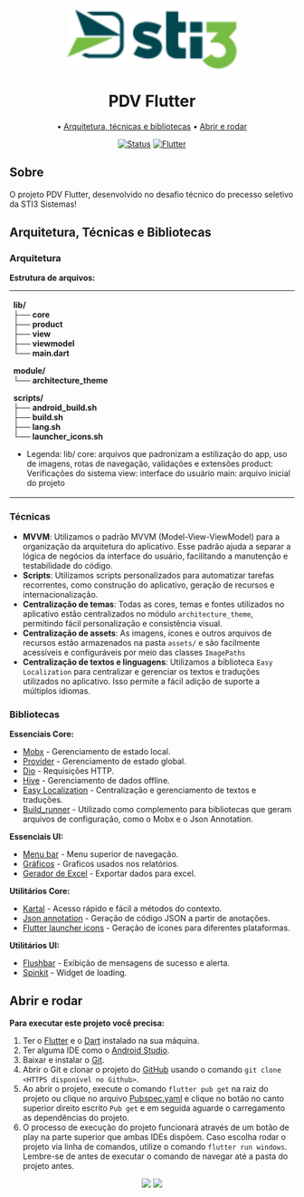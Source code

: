 <div align="center">
  <img width="300" src="assets/image/sti3-logo.png" align="center">
</div>

<div align="center">
    <h1>
      PDV Flutter
    </h1>
</div>



<div align="center">

• [Arquitetura, técnicas e bibliotecas](#arquitetura)
• [Abrir e rodar](#abrir-e-rodar)

</div>

<div align="center">

[![Status](https://img.shields.io/badge/Status-Concluido-green)]()
[![Flutter](https://img.shields.io/badge/Flutter-3.24.3-%230066cc)](https://docs.flutter.dev/get-started/install)

</div>

<div align="left">

## Sobre

O projeto PDV Flutter, desenvolvido no desafio técnico do precesso seletivo da STI3 Sistemas!



## Arquitetura, Técnicas e Bibliotecas

### Arquitetura

**Estrutura de arquivos:**

<table>
<tr>
<td>

**lib/**<br/>
**├── core**<br/>
**├── product**<br/>
**├── view**<br/>
**├── viewmodel**<br/>
**└── main.dart**<br/>

**module/**<br/>
**└── architecture_theme**<br/>

**scripts/**<br/>
**├── android_build.sh**<br/>
**├── build.sh**<br/>
**├── lang.sh**<br/>
**└── launcher_icons.sh**<br/>

- Legenda: lib/
  core: arquivos que padronizam a estilização do app, uso de imagens, rotas de navegação, validações e extensões
  product: Verificações do sistema
  view: interface do usuário
  main: arquivo inicial do projeto

</td>
</tr>
</table>

### Técnicas

- **MVVM**: Utilizamos o padrão MVVM (Model-View-ViewModel) para a organização da arquitetura do
  aplicativo. Esse padrão ajuda a separar a lógica de negócios da interface do usuário, facilitando
  a manutenção e testabilidade do código.
- **Scripts**: Utilizamos scripts personalizados para automatizar tarefas recorrentes, como
  construção do aplicativo, geração de recursos e internacionalização.
- **Centralização de temas**: Todas as cores, temas e fontes utilizados no aplicativo estão
  centralizados no módulo `architecture_theme`, permitindo fácil personalização e consistência
  visual.
- **Centralização de assets**: As imagens, ícones e outros arquivos de recursos estão armazenados na
  pasta `assets/` e são facilmente acessíveis e configuráveis por meio das classes `ImagePaths`
- **Centralização de textos e linguagens**: Utilizamos a biblioteca `Easy Localization` para
  centralizar e gerenciar os textos e traduções utilizados no aplicativo. Isso permite a fácil
  adição de suporte a múltiplos idiomas.


### Bibliotecas

**Essenciais Core:**

- [Mobx](https://pub.dev/packages/mobx) - Gerenciamento de estado local.
- [Provider](https://pub.dev/packages/provider) - Gerenciamento de estado global.
- [Dio](https://pub.dev/packages/dio) - Requisições HTTP.
- [Hive](https://pub.dev/packages/hive) - Gerenciamento de dados offline.
- [Easy Localization](https://pub.dev/packages/easy_localization) - Centralização e gerenciamento de
  textos e traduções.
- [Build_runner](https://pub.dev/packages/build_runner) - Utilizado como complemento para
  bibliotecas que geram arquivos de configuração, como o Mobx e o Json Annotation.

**Essenciais UI:**



- [Menu bar](https://pub.dev/packages/menu_bar) - Menu superior de navegação.
- [Gráficos](https://pub.dev/packages/syncfusion_flutter_charts) - Graficos usados nos relatórios.
- [Gerador de Excel](https://pub.dev/packages/syncfusion_flutter_xlsio) - Exportar dados para excel.

**Utilitários Core:**

- [Kartal](https://pub.dev/packages/kartal) - Acesso rápido e fácil a métodos do contexto.
- [Json annotation](https://pub.dev/packages/json_annotation) - Geração de código JSON a partir de
  anotações.
- [Flutter launcher icons](https://pub.dev/packages/flutter_launcher_icons) - Geração de ícones para
  diferentes plataformas.

**Utilitários UI:**

- [Flushbar](https://pub.dev/packages/another_flushbar) - Exibição de mensagens de sucesso e alerta.
- [Spinkit](https://pub.dev/packages/flutter_spinkit) - Widget de loading.

## Abrir e rodar

**Para executar este projeto você precisa:**

1. Ter o [Flutter](https://flutter.dev/docs/get-started/install) e
   o [Dart](https://dart.dev/get-dart) instalado na sua máquina. <br/>
2. Ter alguma IDE como o [Android Studio](https://developer.android.com/studio). <br/>
3. Baixar e instalar o [Git](https://git-scm.com/downloads). <br/>
4. Abrir o Git e clonar o projeto do [GitHub](https://github.com/gabrielmenoi0/pdv_flutter)
   usando o comando `git clone <HTTPS disponível no Github>`. <br/>
5. Ao abrir o projeto, execute o comando `flutter pub get` na raiz do projeto ou clique no
   arquivo [Pubspec.yaml](pubspec.yaml) e clique no botão no canto superior direito
   escrito `Pub get` e em seguida aguarde o carregamento as dependências do projeto. <br/>
6. O processo de execução do projeto funcionará através de um botão de play na parte superior que
   ambas IDEs dispõem. Caso escolha rodar o projeto via linha de comandos, utilize o
   comando `flutter run windows`. Lembre-se de antes de executar o comando de navegar até a pasta do projeto
   antes.


</div>

<div align="center">
    <img src="https://forthebadge.com/images/badges/built-with-love.svg" />
    <img src="https://forthebadge.com/images/badges/built-by-developers.svg" />
</div>